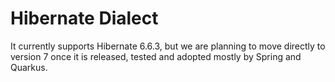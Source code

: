 # Hibernate Dialect

It currently supports Hibernate 6.6.3, but we are planning to move directly to version 7 once it is released, tested and
adopted mostly by Spring and Quarkus.
